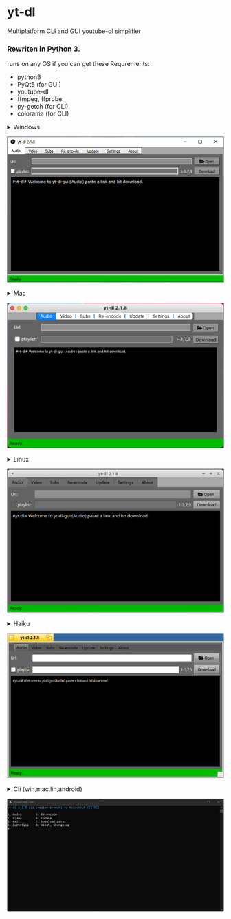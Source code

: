 # yt-dl
Multiplatform CLI and GUI youtube-dl simplifier

### Rewriten in Python 3.

runs on any OS if you can get these
Requrements:
+ python3
+ PyQt5 (for GUI)
+ youtube-dl
+ ffmpeg, ffprobe
+ py-getch (for CLI)
+ colorama (for CLI)

<details>
    <summary>Windows</summary>
1. intall git: https://git-scm.com/download/win
2. install python3: https://www.python.org/downloads/
3. clone repo with git `git clone https://github.com/koleckolp/yt-dl`
    1. \(optional) update pip: `py -m pip install -U pip`
4. install requirements: `pip install -r req-gui5.txt`
5. download ffmpeg.exe and ffprobe.exe: https://ffbinaries.com/downloads and put them into the yt-dl directory
6. launch `pythonw gui5.py` (if you are missing a config hit ok and restart the app)
    1. \(recommended) on the settings tab fix your setting and Make Lauch Script
    2. than you can make a desktop shortcut from `yt-dl_gui.bat` or `yt-dl_gui.vbs` (which ever you like)
</details>

![GUI on Windows 10](gui/Windows10.png)

<details>
    <summary>Mac</summary>
1. install git by typing git into terminal
2. install python3 and licences
    1. \(optional) update pip (with pip): `py -m pip install -U pip`
3. Add pip to path (I am lazy too explain google is your friend)
4. install requirements: `pip install -r req-gui5.txt`
5. download ffmpeg and ffprobe: https://ffbinaries.com/downloads and put them into the yt-dl directory
6. launch ffmpeg and ffprobe and allow them to run
7. launch `python gui5.py` (if you are missing a config hit ok and restart the app)
    1. \(recommended) on the settings tab fix your setting and Make Lauch Script
    2. than you can make a desktop shortcut from `yt-dl` pin it or move to apps or something, suit yourself<br>
(icon does not work and nav bar is centered might fix might not)
</details>

![GUI on MacOS 11](gui/MacOS11.png)

<details>
    <summary>Linux</summary>
1. install git (with your package manager)
2. install python3 (with your package manager)
3. clone repo with git `git clone https://github.com/koleckolp/yt-dl`
    1. \(optional) update pip (with pip): `py -m pip install -U pip`
4. install requirements: `pip install -r req-gui5.txt`
5. install ffmpeg (with your package manager)
6. launch `python gui5.py` (if you are missing a config hit ok and restart the app)
    1. \(recommended) on the settings tab fix your setting and Make Lauch Script
    2. than you can make a desktop shortcut from `yt-dl`
</details>

![GUI on Xubuntu 20.04](gui/Xubuntu20.04.png)

<details>
    <summary>Haiku</summary>
1. install git (from HaikuDepot)
2. install pyqt_x86_python3, python3_x86, pip_python3 (from HaikuDepot, or 64bit equivalent)
3. clone repo with git `git clone https://github.com/koleckolp/yt-dl`
4. install ffmpeg, ffmpeg-tools and youtube-dl (from HaikuDepot)
5. launch `python gui5.py` (if you are missing a config hit ok and restart the app)
6. launch `python gui5.py` (if you are missing a config hit ok and restart the app)
    1. \(recommended) on the settings tab fix your setting and Make Lauch Script
    2. than you can make a desktop shortcut from `yt-dl`
</details>

![GUI on Haiku](gui/HaikuOS.png)


<details>
    <summary>Cli (win,mac,lin,android)</summary>
1. intall git
2. install python3
3. clone repo with git `git clone https://github.com/koleckolp/yt-dl`
    1. \(optional) update pip: `py -m pip install -U pip`
4. install requirements: `pip install -r req-cli.txt`
5. get ffmpeg and ffprobe(may come with ffmpeg, or ffmpeg-tools) and put them into the yt-dl directory
6. launch `pythonw main.py`
    1. \(recommended) on the settings (7) fix your setting and Make Lauch Script (3)
    2. than you can make a desktop shortcut from `yt-dl.bat` or `yt-dl` (which ever you get, don't forget to chmod +x on posix systems)
</details>

![CLI on Windows 10 in Powershell 7](gui/cli_win_pwsh.png)
